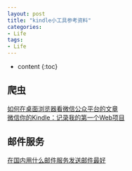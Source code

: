 ```yaml
---
layout: post
title: "kindle小工具参考资料"
categories: 
- Life
tags:
- Life
---
```


* content
{:toc}

## 爬虫
[如何在桌面浏览器看微信公众平台的文章](https://www.zhihu.com/question/21038468)  
[微信你的Kindle：记录我的第一个Web项目](http://xun.im/2015/07/19/weixin-robot-vs-kindle/)  

## 邮件服务
[在国内用什么邮件服务发送邮件最好](https://www.zhihu.com/question/20329385)  
